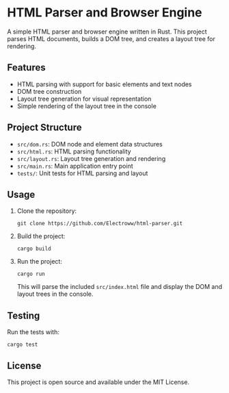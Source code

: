 # HTML Parser and Browser Engine

A simple HTML parser and browser engine written in Rust. This project parses HTML documents, builds a DOM tree, and creates a layout tree for rendering.

## Features

- HTML parsing with support for basic elements and text nodes
- DOM tree construction
- Layout tree generation for visual representation
- Simple rendering of the layout tree in the console

## Project Structure

- `src/dom.rs`: DOM node and element data structures
- `src/html.rs`: HTML parsing functionality
- `src/layout.rs`: Layout tree generation and rendering
- `src/main.rs`: Main application entry point
- `tests/`: Unit tests for HTML parsing and layout

## Usage

1. Clone the repository:
   ```
   git clone https://github.com/Electroww/html-parser.git
   ```

2. Build the project:
   ```
   cargo build
   ```

3. Run the project:
   ```
   cargo run
   ```

   This will parse the included `src/index.html` file and display the DOM and layout trees in the console.

## Testing

Run the tests with:
```
cargo test
```

## License

This project is open source and available under the MIT License.
